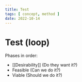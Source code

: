 ```yaml
---
title: Test
tags: [ concept, method ]
date: 2022-10-14
---
```


# Test (loop) 
Phases in order:
- [[Desirability]] (Do they want it?)
- Feasible (Can we do it?)
- Viable (Should we do it?)

